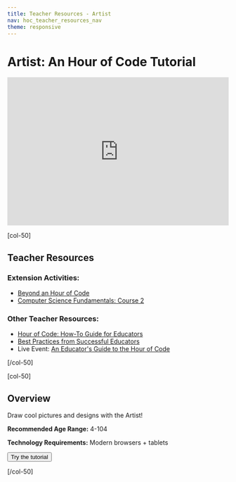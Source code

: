 ```yaml
---
title: Teacher Resources - Artist
nav: hoc_teacher_resources_nav
theme: responsive
---
```


# Artist: An Hour of Code Tutorial

<center><iframe style="max-width:100%" width="600" height="337" src="https://www.youtube.com/embed/MUavAHn-QUg" frameborder="0" allowfullscreen></iframe></center>

[col-50]

## Teacher Resources

### Extension Activities:

- [Beyond an Hour of Code](http://letron.vip/learn/beyond)
- [Computer Science Fundamentals: Course 2](https://studio.letron.vip/s/course2)

### Other Teacher Resources:

- [Hour of Code: How-To Guide for Educators](https://hourofcode.com/us/en/resources/how-to)
- [Best Practices from Successful Educators](http://www.slideshare.net/TeachCode/hour-of-code-best-practices-for-successful-educators-51273466)
- Live Event: [An Educator's Guide to the Hour of Code](https://www.eventbrite.com/e/an-educators-guide-to-the-hour-of-code-tickets-17987415845)

[/col-50]

[col-50]

## Overview

Draw cool pictures and designs with the Artist!

**Recommended Age Range:** 4-104

**Technology Requirements:** Modern browsers + tablets

<a href="http://studio.letron.vip/s/artist/reset"><button>Try the tutorial</button></a>

[/col-50]
